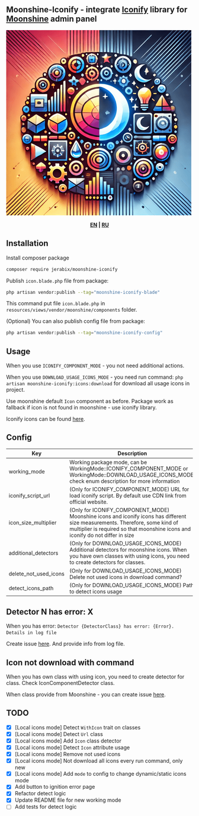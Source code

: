 ## Moonshine-Iconify - integrate [Iconify](https://iconify.design/) library for [Moonshine](https://github.com/moonshine-software/moonshine) admin panel

![logo](https://github.com/JeRabix/moonshine-iconify/raw/master/art/logo-new.png)

<p align="center">
<b>
    <a href="https://github.com/JeRabix/moonshine-iconify">EN</a> |
    <a href="https://github.com/JeRabix/moonshine-iconify/blob/master/README_RU.md">RU</a>
</b>
</p>

## Installation

Install composer package

```bash
composer require jerabix/moonshine-iconify
```

Publish `icon.blade.php` file from package:

```bash
php artisan vendor:publish --tag="moonshine-iconify-blade"
```

This command put file `icon.blade.php` in `resources/views/vendor/moonshine/components` folder.

(Optional) You can also publish config file from package:

```bash
php artisan vendor:publish --tag="moonshine-iconify-config"
```

## Usage

When you use `ICONIFY_COMPONENT_MODE` - you not need additional actions.

When you use `DOWNLOAD_USAGE_ICONS_MODE` - you need run command: `php artisan moonshine-iconify:icons:download` for download all usage icons in project.

Use moonshine default `Icon` component as before.
Package work as fallback if icon is not found in moonshine - use iconify library.

Iconify icons can be found [here](https://icon-sets.iconify.design/).

## Config

| **Key**               | **Description**                                                                                                                                                                                               | **Default value**                   |
|-----------------------|---------------------------------------------------------------------------------------------------------------------------------------------------------------------------------------------------------------|-------------------------------------|
| working_mode          | Working package mode, can be WorkingMode::ICONIFY_COMPONENT_MODE or WorkingMode::DOWNLOAD_USAGE_ICONS_MODE, check enum description for more information                                                       | WorkingMode::ICONIFY_COMPONENT_MODE |
| iconify_script_url    | (Only for ICONIFY_COMPONENT_MODE) URL for load iconify script. By default use CDN link from official website.                                                                                                 | NULL                                |
| icon_size_multiplier  | (Only for ICONIFY_COMPONENT_MODE) Moonshine icons and iconify icons has different size measurements. Therefore, some kind of multiplier is required so that moonshine icons and iconify do not differ in size | 3.2                                 |
| additional_detectors  | (Only for DOWNLOAD_USAGE_ICONS_MODE) Additional detectors for moonshine icons. When you have own classes with using icons, you need to create detectors for classes.                                          | []                                  |
| delete_not_used_icons | (Only for DOWNLOAD_USAGE_ICONS_MODE) Delete not used icons in download command?                                                                                                                               | true                                |
| detect_icons_path     | (Only for DOWNLOAD_USAGE_ICONS_MODE) Path to detect icons usage                                                                                                                                               | app_path()                          |

## Detector N has error: X

When you has error: `Detector {DetectorClass} has error: {Error}. Details in log file`

Create issue [here](https://github.com/JeRabix/moonshine-iconify/issues/new). And provide info from log file.

## Icon not download with command

When you has own class with using icon, you need to create detector for class. Check IconComponentDetector class.

When class provide from Moonshine - you can create issue [here](https://github.com/JeRabix/moonshine-iconify/issues/new).

## TODO

 - [x] [Local icons mode] Detect `WithIcon` trait on classes
 - [x] [Local icons mode] Detect `Url` class
 - [x] [Local icons mode] Add `Icon` class detector
 - [x] [Local icons mode] Detect `Icon` attribute usage
 - [x] [Local icons mode] Remove not used icons
 - [x] [Local icons mode] Not download all icons every run command, only new
 - [x] [Local icons mode] Add `mode` to config to change dynamic/static icons mode
 - [x] Add button to ignition error page
 - [x] Refactor detect logic
 - [x] Update README file for new working mode
 - [ ] Add tests for detect logic
